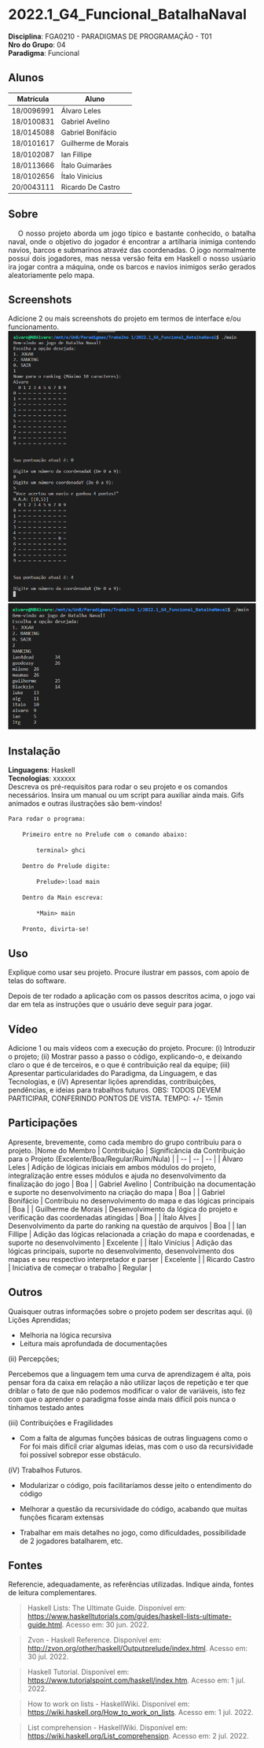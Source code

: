 # 2022.1_G4_Funcional_BatalhaNaval

**Disciplina**: FGA0210 - PARADIGMAS DE PROGRAMAÇÃO - T01 <br>
**Nro do Grupo**: 04<br>
**Paradigma**: Funcional<br>

## Alunos
|Matrícula | Aluno |
| -- | -- |
| 18/0096991  |  Álvaro Leles |
| 18/0100831  |  Gabriel Avelino |
| 18/0145088  |  Gabriel Bonifácio |
| 18/0101617  |  Guilherme de Morais |
| 18/0102087  |  Ian Fillipe |
| 18/0113666  |  Ítalo Guimarães |
| 18/0102656  |  Ítalo Vinicius |
| 20/0043111  |  Ricardo De Castro |

## Sobre 
<p style="text-indent: 20px; text-align: justify">
O nosso projeto aborda um jogo típico e bastante conhecido, o <a>batalha naval</a>, onde o objetivo do jogador é encontrar a artilharia inimiga contendo navios, barcos e submarinos atravéz das coordenadas. O jogo normalmente possui dois jogadores, mas nessa versão feita em Haskell o nosso usúario ira jogar contra a máquina, onde os barcos e navios inimigos serão gerados aleatoriamente pelo mapa.
</p>

## Screenshots
Adicione 2 ou mais screenshots do projeto em termos de interface e/ou funcionamento.
![Screenshot mostrando jogo](img/screenshot_1.png "Jogo")
![Screenshot mostrando ranking](img/screenshot_2.png "Ranking")

## Instalação 
**Linguagens**: Haskell<br>
**Tecnologias**: xxxxxx<br>
Descreva os pré-requisitos para rodar o seu projeto e os comandos necessários.
Insira um manual ou um script para auxiliar ainda mais.
Gifs animados e outras ilustrações são bem-vindos!

```
Para rodar o programa:
    
    Primeiro entre no Prelude com o comando abaixo:

        terminal> ghci
    
    Dentro do Prelude digite:

        Prelude>:load main
    
    Dentro da Main escreva:

        *Main> main
    
    Pronto, divirta-se!
```

## Uso 
Explique como usar seu projeto.
Procure ilustrar em passos, com apoio de telas do software.

Depois de ter rodado a aplicação com os passos descritos acima, o jogo vai dar em tela as instruções que o usuário deve seguir para jogar.

## Vídeo
Adicione 1 ou mais vídeos com a execução do projeto.
Procure: 
(i) Introduzir o projeto;
(ii) Mostrar passo a passo o código, explicando-o, e deixando claro o que é de terceiros, e o que é contribuição real da equipe;
(iii) Apresentar particularidades do Paradigma, da Linguagem, e das Tecnologias, e
(iV) Apresentar lições aprendidas, contribuições, pendências, e ideias para trabalhos futuros.
OBS: TODOS DEVEM PARTICIPAR, CONFERINDO PONTOS DE VISTA.
TEMPO: +/- 15min

## Participações
Apresente, brevemente, como cada membro do grupo contribuiu para o projeto.
|Nome do Membro | Contribuição | Significância da Contribuição para o Projeto (Excelente/Boa/Regular/Ruim/Nula) |
| -- | -- | -- |
| Álvaro Leles  |  Adição de lógicas iniciais em ambos módulos do projeto, integralização entre esses módulos e ajuda no desenvolvimento da finalização do jogo | Boa |
| Gabriel Avelino  |  Contribuição na documentação e suporte no desenvolvimento na criação do mapa | Boa |
| Gabriel Bonifácio  |  Contribuiu no desenvolvimento do mapa e das lógicas principais | Boa |
| Guilherme de Morais  |  Desenvolvimento da lógica do projeto e verificação das coordenadas atingidas | Boa |
| Ítalo Alves  |  Desenvolvimento da parte do ranking na questão de arquivos | Boa |
| Ian Fillipe  | Adição das lógicas relacionada a criação do mapa e coordenadas, e suporte no desenvolvimento | Excelente |
| Ítalo Vinícius  | Adição das lógicas principais, suporte no desenvolvimento, desenvolvimento dos mapas e seu respectivo interpretador e parser | Excelente |
| Ricardo Castro  | Iniciativa de começar o trabalho | Regular |


## Outros 
Quaisquer outras informações sobre o projeto podem ser descritas aqui.
(i) Lições Aprendidas;

- Melhoria na lógica recursiva
- Leitura mais aprofundada de documentações

(ii) Percepções;

Percebemos que a linguagem tem uma curva de aprendizagem é alta, pois pensar fora da caixa em relação a não utilizar laços de repetição e ter que driblar o fato de que não podemos modificar o valor de variáveis, isto fez com que o aprender o paradigma fosse ainda mais difícil pois nunca o tínhamos testado antes

(iii) Contribuições e Fragilidades

- Com a falta de algumas funções básicas de outras linguagens como o For foi mais difícil criar algumas
ideias, mas com o uso da recursividade foi possível sobrepor esse obstáculo.

(iV) Trabalhos Futuros.

- Modularizar o código, pois facilitaríamos desse jeito o entendimento do código

- Melhorar a questão da recursividade do código, acabando que muitas funções ficaram extensas

- Trabalhar em mais detalhes no jogo, como dificuldades, possibilidade de 2 jogadores batalharem, etc.

## Fontes
Referencie, adequadamente, as referências utilizadas.
Indique ainda, fontes de leitura complementares.

> Haskell Lists: The Ultimate Guide. Disponível em: <https://www.haskelltutorials.com/guides/haskell-lists-ultimate-guide.html>. Acesso em: 30 jun. 2022. 

> Zvon - Haskell Reference. Disponível em: <http://zvon.org/other/haskell/Outputprelude/index.html>. Acesso em: 30 jul. 2022. 

>Haskell Tutorial. Disponível em: <https://www.tutorialspoint.com/haskell/index.htm>. Acesso em: 1 jul. 2022. 

>How to work on lists - HaskellWiki. Disponível em: <https://wiki.haskell.org/How_to_work_on_lists>. Acesso em: 1 jul. 2022. 

>List comprehension - HaskellWiki. Disponível em: <https://wiki.haskell.org/List_comprehension>. Acesso em: 2 jul. 2022. 
